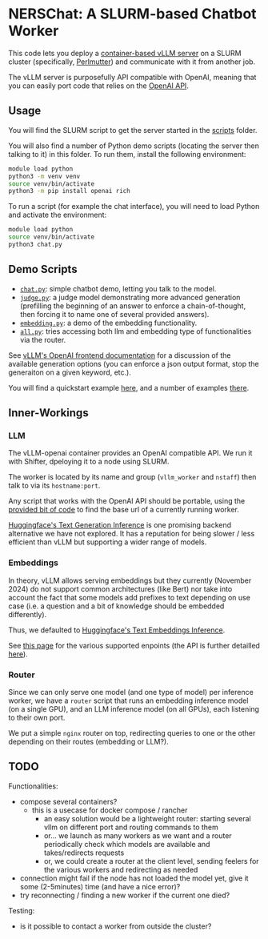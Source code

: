 # NERSChat: A SLURM-based Chatbot Worker

This code lets you deploy a [container-based vLLM server](https://docs.vllm.ai/en/latest/serving/deploying_with_docker.html) on a SLURM cluster (specifically, [Perlmutter](https://docs.nersc.gov/systems/perlmutter/architecture/)) and communicate with it from another job.

The vLLM server is purposefully API compatible with OpenAI, meaning that you can easily port code that relies on the [OpenAI API](https://github.com/openai/openai-python).

## Usage

You will find the SLURM script to get the server started in the [scripts](./scripts/) folder.

You will also find a number of Python demo scripts (locating the server then talking to it) in this folder. To run them, install the following environment:

```sh
module load python
python3 -m venv venv
source venv/bin/activate
python3 -m pip install openai rich
```

To run a script (for example the chat interface), you will need to load Python and activate the environment:

```sh
module load python
source venv/bin/activate
python3 chat.py
```

## Demo Scripts

* [`chat.py`](./chat.py): simple chatbot demo, letting you talk to the model.
* [`judge.py`](./judge.py): a judge model demonstrating more advanced generation (prefilling the beginning of an answer to enforce a chain-of-thought, then forcing it to name one of several provided answers).
* [`embedding.py`](./embedding.py): a demo of the embedding functionality.
* [`all.py`](./all.py): tries accessing both llm and embedding type of functionalities via the router.

See [vLLM's OpenAI frontend documentation](https://docs.vllm.ai/en/latest/serving/openai_compatible_server.html) for a discussion of the available generation options (you can enforce a json output format, stop the generaiton on a given keyword, etc.).

You will find a quickstart example [here](https://docs.vllm.ai/en/latest/getting_started/quickstart.html#openai-chat-completions-api-with-vllm), and a number of examples [there](https://docs.vllm.ai/en/latest/getting_started/examples/examples_index.html).

## Inner-Workings

### LLM

The vLLM-openai container provides an OpenAI compatible API.
We run it with Shifter, dpeloying it to a node using SLURM.

The worker is located by its name and group (`vllm_worker` and `nstaff`) then talk to via its `hostname:port`.

Any script that works with the OpenAI API should be portable, using the [provided bit of code](./nerschat/__init__.py) to find the base url of a currently running worker.

[Huggingface's Text Generation Inference](https://github.com/huggingface/text-generation-inference) is one promising backend alternative we have not explored. It has a reputation for being slower / less efficient than vLLM but supporting a wider range of models.

### Embeddings

In theory, vLLM allows serving embeddings but they currently (November 2024) do not support common architectures (like Bert) nor take into account the fact that some models add prefixes to text depending on use case (i.e. a question and a bit of knowledge should be embedded differently).

Thus, we defaulted to [Huggingface's Text Embeddings Inference](https://github.com/huggingface/text-embeddings-inference).

See [this page](https://huggingface.co/docs/text-embeddings-inference/quick_tour) for the various supported enpoints (the API is further detailled [here](https://huggingface.github.io/text-embeddings-inference/)).

### Router

Since we can only serve one model (and one type of model) per inference worker, we have a `router` script that runs an embedding inference model (on a single GPU), and an LLM inference model (on all GPUs), each listening to their own port.

We put a simple `nginx` router on top, redirecting queries to one or the other depending on their routes (embedding or LLM?).

## TODO

Functionalities:

* compose several containers?
  * this is a usecase for docker compose / rancher
    * an easy solution would be a lightweight router: starting several vllm on different port and routing commands to them
    * or... we launch as many workers as we want and a router periodically check which models are available and takes/redirects requests
    * or, we could create a router at the client level, sending feelers for the various workers and redirecting as needed
* connection might fail if the node has not loaded the model yet, give it some (2-5minutes) time (and have a nice error)?
* try reconnecting / finding a new worker if the current one died?

Testing:

* is it possible to contact a worker from outside the cluster?
